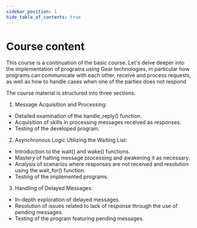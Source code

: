 ```yaml
---
sidebar_position: 1
hide_table_of_contents: true
---
```


# Course content

This course is a continuation of the basic course. Let's delve deeper into the implementation of programs using Gear technologies, in particular how programs can communicate with each other, receive and process requests, as well as how to handle cases when one of the parties does not respond

The course material is structured into three sections:

1. Message Acquisition and Processing:
- Detailed examination of the handle_reply() function.
- Acquisition of skills in processing messages received as responses.
- Testing of the developed program.

2. Asynchronous Logic Utilizing the Waiting List:
- Introduction to the wait() and wake() functions.
- Mastery of halting message processing and awakening it as necessary.
- Analysis of scenarios where responses are not received and resolution using the wait_for() function.
- Testing of the implemented programs.

3. Handling of Delayed Messages:
- In-depth exploration of delayed messages.
- Resolution of issues related to lack of response through the use of pending messages.
- Testing of the program featuring pending messages.

